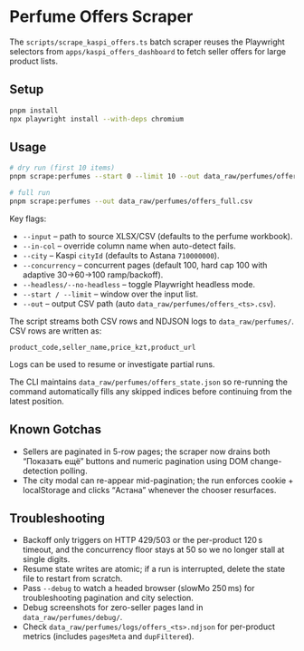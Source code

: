 # Perfume Offers Scraper

The `scripts/scrape_kaspi_offers.ts` batch scraper reuses the Playwright selectors from `apps/kaspi_offers_dashboard` to fetch seller offers for large product lists.

## Setup

```bash
pnpm install
npx playwright install --with-deps chromium
```

## Usage

```bash
# dry run (first 10 items)
pnpm scrape:perfumes --start 0 --limit 10 --out data_raw/perfumes/offers_smoke.csv

# full run
pnpm scrape:perfumes --out data_raw/perfumes/offers_full.csv
```

Key flags:

- `--input` – path to source XLSX/CSV (defaults to the perfume workbook).
- `--in-col` – override column name when auto-detect fails.
- `--city` – Kaspi `cityId` (defaults to Astana `710000000`).
- `--concurrency` – concurrent pages (default 100, hard cap 100 with adaptive 30→60→100 ramp/backoff).
- `--headless/--no-headless` – toggle Playwright headless mode.
- `--start / --limit` – window over the input list.
- `--out` – output CSV path (auto `data_raw/perfumes/offers_<ts>.csv`).

The script streams both CSV rows and NDJSON logs to `data_raw/perfumes/`. CSV rows are written as:

```
product_code,seller_name,price_kzt,product_url
```

Logs can be used to resume or investigate partial runs.

The CLI maintains `data_raw/perfumes/offers_state.json` so re-running the command automatically fills any skipped indices before continuing from the latest position.

## Known Gotchas

- Sellers are paginated in 5-row pages; the scraper now drains both “Показать ещё” buttons and numeric pagination using DOM change-detection polling.
- The city modal can re-appear mid-pagination; the run enforces cookie + localStorage and clicks “Астана” whenever the chooser resurfaces.

## Troubleshooting

- Backoff only triggers on HTTP 429/503 or the per-product 120 s timeout, and the concurrency floor stays at 50 so we no longer stall at single digits.
- Resume state writes are atomic; if a run is interrupted, delete the state file to restart from scratch.
- Pass `--debug` to watch a headed browser (slowMo 250 ms) for troubleshooting pagination and city selection.
- Debug screenshots for zero-seller pages land in `data_raw/perfumes/debug/`.
- Check `data_raw/perfumes/logs/offers_<ts>.ndjson` for per-product metrics (includes `pagesMeta` and `dupFiltered`).

